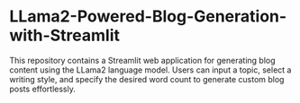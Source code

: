 # LLama2-Powered-Blog-Generation-with-Streamlit
This repository contains a Streamlit web application for generating blog content using the LLama2 language model. Users can input a topic, select a writing style, and specify the desired word count to generate custom blog posts effortlessly.
